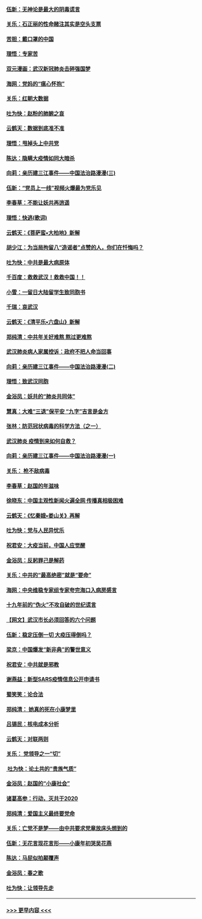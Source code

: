 #### [伍新：无神论是最大的阴毒谎言](../pages/nsc993/n11846129.md?t=02060511) 
#### [关乐：石正丽的性命赌注其实是空头支票](../pages/nsc993/n11846109.md?t=02060511) 
#### [苦胆：戴口罩的中国](../pages/nsc993/n11845576.md?t=02060511) 
#### [理悟：专家苦](../pages/nsc993/n11845564.md?t=02060511) 
#### [双元漫画：武汉新冠肺炎击碎强国梦](../pages/nsc993/n11843320.md?t=02060511) 
#### [海网：党妈的“瘟心怀抱”](../pages/nsc993/n11840740.md?t=02060511) 
#### [关乐：红朝大数据](../pages/nsc993/n11840675.md?t=02060511) 
#### [吐为快：赵粉的肺腑之哀](../pages/nsc993/n11840618.md?t=02060511) 
#### [云鹤天：数据到底准不准](../pages/nsc993/n11840325.md?t=02060511) 
#### [理悟：甩掉头上中共党](../pages/nsc993/n11838826.md?t=02060511) 
#### [陈达：隐瞒大疫情如同大暗杀](../pages/nsc993/n11838771.md?t=02060511) 
#### [向莉：亲历建三江事件——中国法治路漫漫(三)](../pages/nsc993/n11831825.md?t=02060511) 
#### [伍新：“党员上一线”视频火爆最为党乐见](../pages/nsc993/n11838200.md?t=02060511) 
#### [李春草：不能让妖共再逍遥](../pages/nsc993/n11838102.md?t=02060511) 
#### [理悟：快逃(歌词)](../pages/nsc993/n11838083.md?t=02060511) 
#### [云鹤天：《菩萨蛮▪大柏地》新解](../pages/nsc993/n11838059.md?t=02060511) 
#### [胡少江：为当局拘留八“造谣者”点赞的人，你们在忏悔吗？](../pages/nsc993/n11836801.md?t=02060511) 
#### [吐为快：中共是最大病原体](../pages/nsc993/n11836748.md?t=02060511) 
#### [千百度：救救武汉！救救中国！！](../pages/nsc993/n11836145.md?t=02060511) 
#### [小雪：一留日大陆留学生致同胞书](../pages/nsc993/n11834624.md?t=02060511) 
#### [千瑞：哀武汉](../pages/nsc993/n11833647.md?t=02060511) 
#### [云鹤天：《清平乐▪六盘山》新解](../pages/nsc993/n11833611.md?t=02060511) 
#### [郑纯清：中共年关好难熬 熬过更难熬](../pages/nsc993/n11833489.md?t=02060511) 
#### [武汉肺炎病人家属控诉：政府不把人命当回事](../pages/nsc993/n11833205.md?t=02060511) 
#### [向莉：亲历建三江事件——中国法治路漫漫(二)](../pages/nsc993/n11829102.md?t=02060511) 
#### [理悟：致武汉同胞](../pages/nsc993/n11831522.md?t=02060511) 
#### [金浴凤：妖共的“肺炎共同体”](../pages/nsc993/n11829448.md?t=02060511) 
#### [慧真：大难“三退”保平安 “九字”吉言是金方](../pages/nsc993/n11829501.md?t=02060511) 
#### [张林：防范冠状病毒的科学方法（之一）](../pages/nsc993/n11828618.md?t=02060511) 
#### [武汉肺炎 疫情到来如何自救？](../pages/nsc993/n11827632.md?t=02060511) 
#### [向莉：亲历建三江事件——中国法治路漫漫(一)](../pages/nsc993/n11827190.md?t=02060511) 
#### [关乐： 枪不敌病毒](../pages/nsc993/n11826746.md?t=02060511) 
#### [李春草：赵国的年滋味](../pages/nsc993/n11826321.md?t=02060511) 
#### [徐晓东：中国主观性新闻火遍全网 传播真相极困难](../pages/nsc993/n11826508.md?t=02060511) 
#### [云鹤天：《忆秦娥▪娄山关》再解](../pages/nsc993/n11824682.md?t=02060511) 
#### [吐为快：党与人民异忧乐](../pages/nsc993/n11824660.md?t=02060511) 
#### [祝君安：大疫当前，中国人应觉醒](../pages/nsc993/n11821946.md?t=02060511) 
#### [金浴凤：反躬罪己是解药](../pages/nsc993/n11820280.md?t=02060511) 
#### [关乐：中共的“最高绝密”就是“要命”](../pages/nsc993/n11816946.md?t=02060511) 
#### [海网：中央维稳专家组专家夸完海口入病房感言](../pages/nsc993/n11815138.md?t=02060511) 
#### [十九年前的“伪火”不攻自破的世纪谎言](../pages/nsc993/n11813238.md?t=02060511) 
#### [【网文】武汉市长必须回答的六个问题](../pages/nsc993/n11813848.md?t=02060511) 
#### [伍新：稳定压倒一切 大疫压得倒吗？](../pages/nsc993/n11812634.md?t=02060511) 
#### [梁京：中国爆发“新非典”的警世意义](../pages/nsc993/n11812554.md?t=02060511) 
#### [祝君安：中共就是邪教](../pages/nsc993/n11812431.md?t=02060511) 
#### [谢燕益：新型SARS疫情信息公开申请书](../pages/nsc993/n11808840.md?t=02060511) 
#### [蜀笑笑：论合法](../pages/nsc993/n11808064.md?t=02060511) 
#### [郑纯清： 她真的死在小康梦里](../pages/nsc993/n11806623.md?t=02060511) 
#### [吕锡民：核电成本分析](../pages/nsc993/n11806284.md?t=02060511) 
#### [云鹤天：对联两则](../pages/nsc993/n11805957.md?t=02060511) 
#### [关乐： 党领导之一“切”](../pages/nsc993/n11804505.md?t=02060511) 
#### [ 吐为快：论土共的“贵族气质”](../pages/nsc993/n11804490.md?t=02060511) 
#### [金浴凤：赵国的“小康社会”](../pages/nsc993/n11804452.md?t=02060511) 
#### [诸葛高参：行动，灭共于2020](../pages/nsc993/n11804120.md?t=02060511) 
#### [郑纯清：爱国主义最终要党命](../pages/nsc993/n11802197.md?t=02060511) 
#### [关乐：亡党不是梦——由中共要求党章放床头想到的](../pages/nsc993/n11802156.md?t=02060511) 
#### [伍新：无花言现花言形——小康年初哭吴花燕](../pages/nsc993/n11800044.md?t=02060511) 
#### [陈达：马屁似拍颠覆声](../pages/nsc993/n11800010.md?t=02060511) 
#### [金浴凤：春之歌](../pages/nsc993/n11797687.md?t=02060511) 
#### [吐为快：让领导先走](../pages/nsc993/n11797512.md?t=02060511) 

----
#### [ >>> 更早内容 <<< ](../indexes/nsc993-earlier.md)
